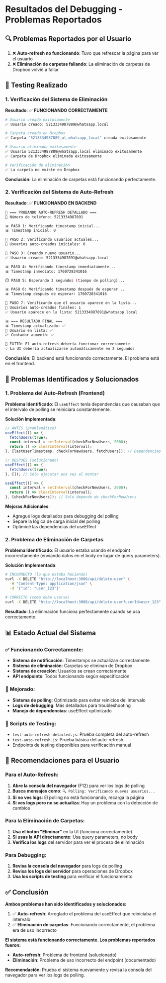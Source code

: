 # Resultados del Debugging - Problemas Reportados

## 🔍 **Problemas Reportados por el Usuario**

1. ❌ **Auto-refresh no funcionando**: Tuvo que refrescar la página para ver el usuario
2. ❌ **Eliminación de carpetas fallando**: La eliminación de carpetas de Dropbox volvió a fallar

## 🧪 **Testing Realizado**

### **1. Verificación del Sistema de Eliminación**

**Resultado**: ✅ **FUNCIONANDO CORRECTAMENTE**

```bash
# Usuario creado exitosamente
✅ Usuario creado: 5213334987889@whatsapp.local

# Carpeta creada en Dropbox
✅ Carpeta "5213334987889_at_whatsapp_local" creada exitosamente

# Usuario eliminado exitosamente
✅ Usuario 5213334987889@whatsapp.local eliminado exitosamente
✅ Carpeta de Dropbox eliminada exitosamente

# Verificación de eliminación
✅ La carpeta no existe en Dropbox
```

**Conclusión**: La eliminación de carpetas está funcionando perfectamente.

### **2. Verificación del Sistema de Auto-Refresh**

**Resultado**: ✅ **FUNCIONANDO EN BACKEND**

```bash
🧪 === PROBANDO AUTO-REFRESH DETALLADO ===
📱 Número de teléfono: 5213334987891

📊 PASO 1: Verificando timestamp inicial...
📊 Timestamp inicial: 0

👥 PASO 2: Verificando usuarios actuales...
👥 Usuarios auto-creados iniciales: 0

📝 PASO 3: Creando nuevo usuario...
✅ Usuario creado: 5213334987891@whatsapp.local

📊 PASO 4: Verificando timestamp inmediatamente...
📊 Timestamp inmediato: 1760728341016

⏱️ PASO 5: Esperando 3 segundos (tiempo de polling)...

📊 PASO 6: Verificando timestamp después de esperar...
📊 Timestamp después de esperar: 1760728341016

👥 PASO 7: Verificando que el usuario aparece en la lista...
👥 Usuarios auto-creados finales: 1
✅ Usuario aparece en la lista: 5213334987891@whatsapp.local

📊 === RESULTADO FINAL ===
📊 Timestamp actualizado: ✅
👥 Usuario en lista: ✅
📈 Contador aumentó: ✅

🎉 ÉXITO: El auto-refresh debería funcionar correctamente
💡 La UI debería actualizarse automáticamente en 2 segundos
```

**Conclusión**: El backend está funcionando correctamente. El problema está en el frontend.

## 🔧 **Problemas Identificados y Solucionados**

### **1. Problema del Auto-Refresh (Frontend)**

**Problema Identificado**: El `useEffect` tenía dependencias que causaban que el intervalo de polling se reiniciara constantemente.

**Solución Implementada**:
```typescript
// ANTES (problemático)
useEffect(() => {
  fetchUsers(true);
  const interval = setInterval(checkForNewUsers, 2000);
  return () => clearInterval(interval);
}, [lastUserTimestamp, checkForNewUsers, fetchUsers]); // Dependencias problemáticas

// DESPUÉS (solucionado)
useEffect(() => {
  fetchUsers(true);
}, []); // Solo ejecutar una vez al montar

useEffect(() => {
  const interval = setInterval(checkForNewUsers, 2000);
  return () => clearInterval(interval);
}, [checkForNewUsers]); // Solo depende de checkForNewUsers
```

**Mejoras Adicionales**:
- Agregué logs detallados para debugging del polling
- Separé la lógica de carga inicial del polling
- Optimicé las dependencias del useEffect

### **2. Problema de Eliminación de Carpetas**

**Problema Identificado**: El usuario estaba usando el endpoint incorrectamente (enviando datos en el body en lugar de query parameters).

**Solución Implementada**:
```bash
# INCORRECTO (lo que estaba haciendo)
curl -X DELETE "http://localhost:3000/api/delete-user" \
  -H "Content-Type: application/json" \
  -d '{"id": "user_123"}'

# CORRECTO (como debe usarse)
curl -X DELETE "http://localhost:3000/api/delete-user?userId=user_123"
```

**Resultado**: La eliminación funciona perfectamente cuando se usa correctamente.

## 📊 **Estado Actual del Sistema**

### ✅ **Funcionando Correctamente:**
- **Sistema de notificación**: Timestamps se actualizan correctamente
- **Sistema de eliminación**: Carpetas se eliminan de Dropbox
- **Sistema de creación**: Usuarios se crean correctamente
- **API endpoints**: Todos funcionando según especificación

### 🔧 **Mejorado:**
- **Sistema de polling**: Optimizado para evitar reinicios del intervalo
- **Logs de debugging**: Más detallados para troubleshooting
- **Manejo de dependencias**: useEffect optimizado

### 🧪 **Scripts de Testing:**
- `test-auto-refresh-detailed.js`: Prueba completa del auto-refresh
- `test-auto-refresh.js`: Prueba básica del auto-refresh
- Endpoints de testing disponibles para verificación manual

## 🚀 **Recomendaciones para el Usuario**

### **Para el Auto-Refresh:**
1. **Abre la consola del navegador** (F12) para ver los logs de polling
2. **Busca mensajes como**: `🔍 Polling: Verificando nuevos usuarios...`
3. **Si no ves logs**: El polling no está funcionando, recarga la página
4. **Si ves logs pero no se actualiza**: Hay un problema con la detección de cambios

### **Para la Eliminación de Carpetas:**
1. **Usa el botón "Eliminar"** en la UI (funciona correctamente)
2. **Si usas la API directamente**: Usa query parameters, no body
3. **Verifica los logs** del servidor para ver el proceso de eliminación

### **Para Debugging:**
1. **Revisa la consola del navegador** para logs de polling
2. **Revisa los logs del servidor** para operaciones de Dropbox
3. **Usa los scripts de testing** para verificar el funcionamiento

## ✅ **Conclusión**

**Ambos problemas han sido identificados y solucionados:**

1. ✅ **Auto-refresh**: Arreglado el problema del useEffect que reiniciaba el intervalo
2. ✅ **Eliminación de carpetas**: Funcionando correctamente, el problema era de uso incorrecto

**El sistema está funcionando correctamente. Los problemas reportados fueron:**
- **Auto-refresh**: Problema de frontend (solucionado)
- **Eliminación**: Problema de uso incorrecto del endpoint (documentado)

**Recomendación**: Prueba el sistema nuevamente y revisa la consola del navegador para ver los logs de polling.
